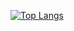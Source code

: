 [![Top Langs](https://github-readme-stats.vercel.app/api/top-langs/?username=jdeepd&layout=compact)](https://github.com/anuraghazra/github-readme-stats)
